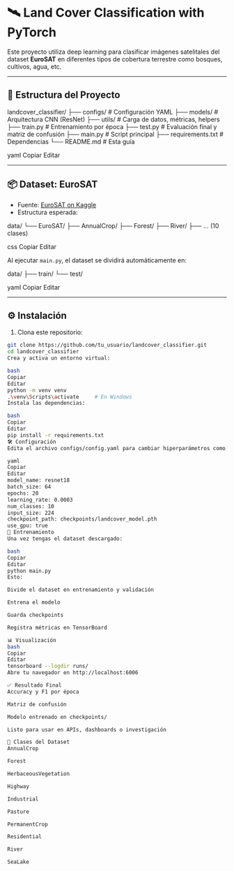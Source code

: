 # 🛰️ Land Cover Classification with PyTorch

Este proyecto utiliza deep learning para clasificar imágenes satelitales del dataset **EuroSAT** en diferentes tipos de cobertura terrestre como bosques, cultivos, agua, etc.

---

## 📁 Estructura del Proyecto

landcover_classifier/
├── configs/ # Configuración YAML
├── models/ # Arquitectura CNN (ResNet)
├── utils/ # Carga de datos, métricas, helpers
├── train.py # Entrenamiento por época
├── test.py # Evaluación final y matriz de confusión
├── main.py # Script principal
├── requirements.txt # Dependencias
└── README.md # Esta guía

yaml
Copiar
Editar

---

## 📦 Dataset: EuroSAT

- Fuente: [EuroSAT on Kaggle](https://www.kaggle.com/datasets/apollo2506/eurosat-dataset)
- Estructura esperada:

data/
└── EuroSAT/
├── AnnualCrop/
├── Forest/
├── River/
├── ... (10 clases)

css
Copiar
Editar

Al ejecutar `main.py`, el dataset se dividirá automáticamente en:

data/
├── train/
└── test/

yaml
Copiar
Editar

---

## ⚙️ Instalación

1. Clona este repositorio:

```bash
git clone https://github.com/tu_usuario/landcover_classifier.git
cd landcover_classifier
Crea y activa un entorno virtual:

bash
Copiar
Editar
python -m venv venv
.\venv\Scripts\activate     # En Windows
Instala las dependencias:

bash
Copiar
Editar
pip install -r requirements.txt
🛠️ Configuración
Edita el archivo configs/config.yaml para cambiar hiperparámetros como el modelo, batch size, epochs, etc.

yaml
Copiar
Editar
model_name: resnet18
batch_size: 64
epochs: 20
learning_rate: 0.0003
num_classes: 10
input_size: 224
checkpoint_path: checkpoints/landcover_model.pth
use_gpu: true
🚀 Entrenamiento
Una vez tengas el dataset descargado:

bash
Copiar
Editar
python main.py
Esto:

Divide el dataset en entrenamiento y validación

Entrena el modelo

Guarda checkpoints

Registra métricas en TensorBoard

📊 Visualización
bash
Copiar
Editar
tensorboard --logdir runs/
Abre tu navegador en http://localhost:6006

✅ Resultado Final
Accuracy y F1 por época

Matriz de confusión

Modelo entrenado en checkpoints/

Listo para usar en APIs, dashboards o investigación

🧠 Clases del Dataset
AnnualCrop

Forest

HerbaceousVegetation

Highway

Industrial

Pasture

PermanentCrop

Residential

River

SeaLake